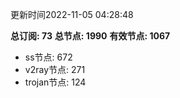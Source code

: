更新时间2022-11-05 04:28:48

**总订阅: 73**
**总节点: 1990**
**有效节点: 1067**
- ss节点: 672
- v2ray节点: 271
- trojan节点: 124
